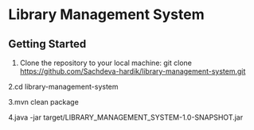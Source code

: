 # Library Management System
## Getting Started
1. Clone the repository to your local machine:
   git clone https://github.com/Sachdeva-hardik/library-management-system.git
   
2.cd library-management-system

3.mvn clean package

4.java -jar target/LIBRARY_MANAGEMENT_SYSTEM-1.0-SNAPSHOT.jar
